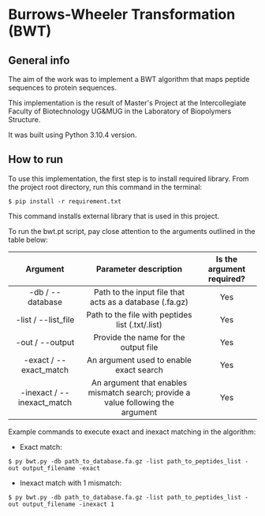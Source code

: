 # Burrows-Wheeler Transformation (BWT)

## General info

The aim of the work was to implement a BWT algorithm that maps peptide sequences to protein sequences.

This implementation is the result of Master's Project at the Intercollegiate Faculty of Biotechnology UG&MUG in the Laboratory of Biopolymers Structure.

It was built using Python 3.10.4 version.

## How to run

To use this implementation, the first step is to install required library. From the project root directory, run this command in the terminal:

```
$ pip install -r requirement.txt
```

This command installs external library that is used in this project.

To run the bwt.pt script, pay close attention to the arguments outlined in the table below:

| Argument | Parameter description | Is the argument required? |
| :-----: | :---: | :---: |
| -db / --database | Path to the input file that acts as a database (.fa.gz) | Yes |
| -list / --list_file | Path to the file with peptides list (.txt/.list) | Yes |
| -out / --output | Provide the name for the output file | Yes |
| -exact / --exact_match | An argument used to enable exact search | Yes |
| -inexact / --inexact_match | An argument that enables mismatch search; provide a value following the argument | Yes |


Example commands to execute exact and inexact matching in the algorithm:

- Exact match:
```
$ py bwt.py -db path_to_database.fa.gz -list path_to_peptides_list -out output_filename -exact 
```

- Inexact match with 1 mismatch:
```
$ py bwt.py -db path_to_database.fa.gz -list path_to_peptides_list -out output_filename -inexact 1
```
